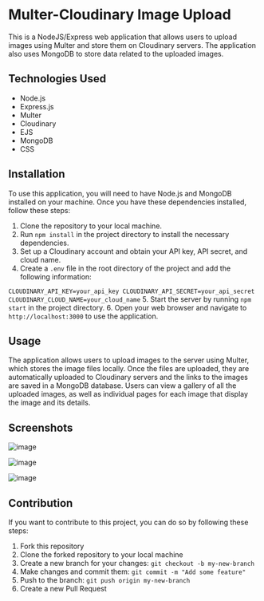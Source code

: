 # Multer-Cloudinary Image Upload

This is a NodeJS/Express web application that allows users to upload images using Multer and store them on Cloudinary servers. The application also uses MongoDB to store data related to the uploaded images.

## Technologies Used

- Node.js
- Express.js
- Multer
- Cloudinary
- EJS
- MongoDB
- CSS

## Installation

To use this application, you will need to have Node.js and MongoDB installed on your machine. Once you have these dependencies installed, follow these steps:

1. Clone the repository to your local machine.
2. Run `npm install` in the project directory to install the necessary dependencies.
3. Set up a Cloudinary account and obtain your API key, API secret, and cloud name.
4. Create a `.env` file in the root directory of the project and add the following information:

``
CLOUDINARY_API_KEY=your_api_key
CLOUDINARY_API_SECRET=your_api_secret
CLOUDINARY_CLOUD_NAME=your_cloud_name
``
5. Start the server by running `npm start` in the project directory.
6. Open your web browser and navigate to `http://localhost:3000` to use the application.

## Usage

The application allows users to upload images to the server using Multer, which stores the image files locally. Once the files are uploaded, they are automatically uploaded to Cloudinary servers and the links to the images are saved in a MongoDB database. Users can view a gallery of all the uploaded images, as well as individual pages for each image that display the image and its details.

## Screenshots

![image](https://github.com/user-attachments/assets/2e02504b-3b85-43f3-950b-2f3a75e64ce9)

![image](https://github.com/user-attachments/assets/5f6df2f4-e4cc-4ce9-b2c8-0a5d9828167d)

![image](https://github.com/user-attachments/assets/5dd7e770-22cf-4546-89fd-61d37f980155)


## Contribution

If you want to contribute to this project, you can do so by following these steps:

1. Fork this repository
2. Clone the forked repository to your local machine
3. Create a new branch for your changes: `git checkout -b my-new-branch`
4. Make changes and commit them: `git commit -m "Add some feature"`
5. Push to the branch: `git push origin my-new-branch`
6. Create a new Pull Request

